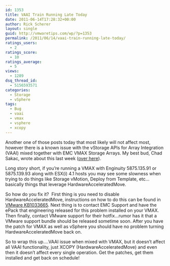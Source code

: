 ```yaml
---
id: 1353
title: VAAI Train Running Late Today
date: 2011-06-14T17:28:32+00:00
author: Rick Scherer
layout: single
guid: http://vmwaretips.com/wp/?p=1353
permalink: /2011/06/14/vaai-train-running-late-today/
ratings_users:
  - 2
ratings_score:
  - 10
ratings_average:
  - 5
views:
  - 1289
dsq_thread_id:
  - 5156593571
categories:
  - Storage
  - vSphere
tags:
  - Bug
  - vaai
  - vmax
  - vsphere
  - xcopy
---
```

Another one of those posts today that most likely will not affect most, however there is a known issue with the vStorage APIs for Array Integration (VAAI) mixed together with EMC VMAX Storage Arrays. My best bud, Chad Sakac, wrote about this last week (<a href="http://virtualgeek.typepad.com/virtual_geek/2011/06/important-vmax-epack-and-vsphere-hotfix.html" target="_blank">over here</a>).

Long story short, if you&#8217;re running a VMAX with Enginuity 5875.135.91 or 5875.139.93 along with ESX(i) 4.1 hosts you may see some slowness when trying to do things like Storage vMotion, Deploy from Template, etc&#8230;basically things that leverage HardwareAcceleratedMove.

So how do you fix it?  First thing is you need to disable HardwareAcceleratedMove, instructions on how to do this can be found in <a href="http://kb.vmware.com/selfservice/search.do?cmd=displayKC&docType=kc&docTypeID=DT_KB_1_1&externalId=1033665" target="_blank">VMware KB1033665</a>. Next thing is to contact EMC Support and have the ePack that engineering released for this problem installed on your VMAX. Then finally, contact VMware support for their hotfix&#8230;rumor has it that a VMware support bundle should be released sometime soon. After you have the patch for VMAX as well as vSphere you should have no problem turning HardwareAcceleratedMove back on.

So to wrap this up&#8230;.VAAI issue when mixed with VMAX, but it doesn&#8217;t affect all VAAI functionality, just XCOPY (HardwareAcceleratedMove) and even then it doesn&#8217;t affect every single operation. Get the patches, get them installed and get back on schedule!